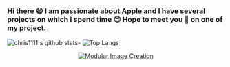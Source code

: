 ### Hi there 😄 I am passionate about Apple and I have several projects on which I spend time 😎 Hope to meet you 🤝 on one of my project.
![chris1111's github stats](https://github-readme-stats.vercel.app/api?username=chris1111&show_icons=true)- ![Top Langs](https://github-readme-stats.vercel.app/api/top-langs/?username=chris1111&show_icons=true)

<div align="center">

[![Modular Image Creation](https://user-images.githubusercontent.com/6248794/90334647-2a413f00-df9d-11ea-9a8b-577ad4b0c329.png)
](https://github.com/chris1111?tab=repositories)

</a>
    </div>
    </div>

















